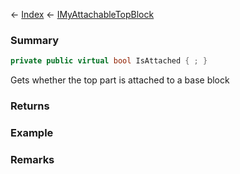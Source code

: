 ← [Index](Api-Index) ← [IMyAttachableTopBlock](Sandbox.ModAPI.Ingame.IMyAttachableTopBlock)

### Summary

```csharp
private public virtual bool IsAttached { ; }
```

Gets whether the top part is attached to a base block

### Returns

### Example

### Remarks

